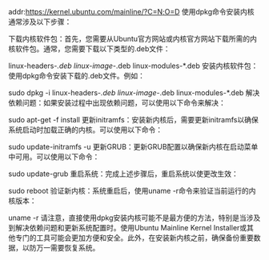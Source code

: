 addr:https://kernel.ubuntu.com/mainline/?C=N;O=D
使用dpkg命令安装内核通常涉及以下步骤：

下载内核软件包：首先，您需要从Ubuntu官方网站或内核官方网站下载所需的内核软件包。通常，您需要下载以下类型的.deb文件：

linux-headers-*.deb
linux-image-*.deb
linux-modules-*.deb
安装内核软件包：使用dpkg命令安装下载的.deb文件。例如：

sudo dpkg -i linux-headers-*.deb linux-image-*.deb linux-modules-*.deb
解决依赖问题：如果安装过程中出现依赖问题，可以使用以下命令来解决：

sudo apt-get -f install
更新initramfs：安装新内核后，需要更新initramfs以确保系统启动时加载正确的内核。可以使用以下命令：

sudo update-initramfs -u
更新GRUB：更新GRUB配置以确保新内核在启动菜单中可用。可以使用以下命令：

sudo update-grub
重启系统：完成上述步骤后，重启系统以使更改生效：

sudo reboot
验证新内核：系统重启后，使用uname -r命令来验证当前运行的内核版本：

uname -r
请注意，直接使用dpkg安装内核可能不是最方便的方法，特别是当涉及到解决依赖问题和更新系统配置时。使用Ubuntu Mainline Kernel Installer或其他专门的工具可能会更加方便和安全。此外，在安装新内核之前，确保备份重要数据，以防万一需要恢复系统。
